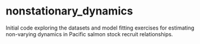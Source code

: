 # nonstationary_dynamics
Initial code exploring the datasets and model fitting exercises for estimating non-varying dynamics in Pacific salmon stock recruit relationships.
